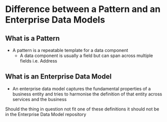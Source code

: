 # Difference between a Pattern and an Enterprise Data Models

## What is a Pattern
*   A pattern is a repeatable template for a data component
    *   A data component is usually a field but can span across multiple fields i.e. Address

## What is an Enterprise Data Model
*   An enterprise data model captures the fundamental properties of a business entity and tries to harmonise the definition of that entity across services and the business

Should the thing in question not fit one of these definitions it should not be in the Enterprise Data Model repository
